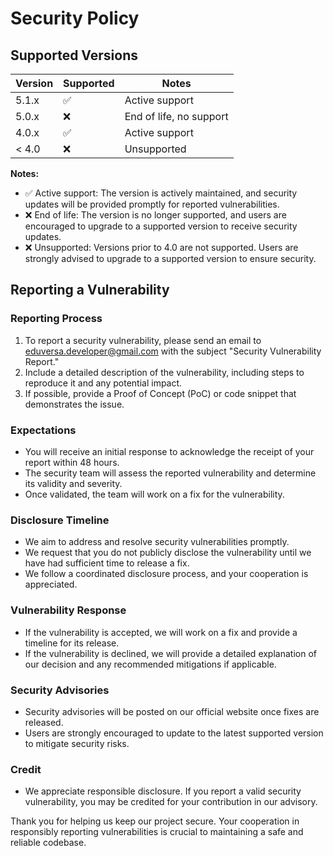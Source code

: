 # Security Policy

## Supported Versions

| Version | Supported | Notes                   |
| ------- | --------- | ----------------------- |
| 5.1.x   | ✅        | Active support          |
| 5.0.x   | ❌        | End of life, no support |
| 4.0.x   | ✅        | Active support          |
| < 4.0   | ❌        | Unsupported             |

**Notes:**

- ✅ Active support: The version is actively maintained, and security updates will be provided promptly for reported vulnerabilities.
- ❌ End of life: The version is no longer supported, and users are encouraged to upgrade to a supported version to receive security updates.
- ❌ Unsupported: Versions prior to 4.0 are not supported. Users are strongly advised to upgrade to a supported version to ensure security.

## Reporting a Vulnerability

### Reporting Process

1. To report a security vulnerability, please send an email to [eduversa.developer@gmail.com](mailto:eduversa.developer@gmail.com) with the subject "Security Vulnerability Report."
2. Include a detailed description of the vulnerability, including steps to reproduce it and any potential impact.
3. If possible, provide a Proof of Concept (PoC) or code snippet that demonstrates the issue.

### Expectations

- You will receive an initial response to acknowledge the receipt of your report within 48 hours.
- The security team will assess the reported vulnerability and determine its validity and severity.
- Once validated, the team will work on a fix for the vulnerability.

### Disclosure Timeline

- We aim to address and resolve security vulnerabilities promptly.
- We request that you do not publicly disclose the vulnerability until we have had sufficient time to release a fix.
- We follow a coordinated disclosure process, and your cooperation is appreciated.

### Vulnerability Response

- If the vulnerability is accepted, we will work on a fix and provide a timeline for its release.
- If the vulnerability is declined, we will provide a detailed explanation of our decision and any recommended mitigations if applicable.

### Security Advisories

- Security advisories will be posted on our official website once fixes are released.
- Users are strongly encouraged to update to the latest supported version to mitigate security risks.

### Credit

- We appreciate responsible disclosure. If you report a valid security vulnerability, you may be credited for your contribution in our advisory.

Thank you for helping us keep our project secure. Your cooperation in responsibly reporting vulnerabilities is crucial to maintaining a safe and reliable codebase.